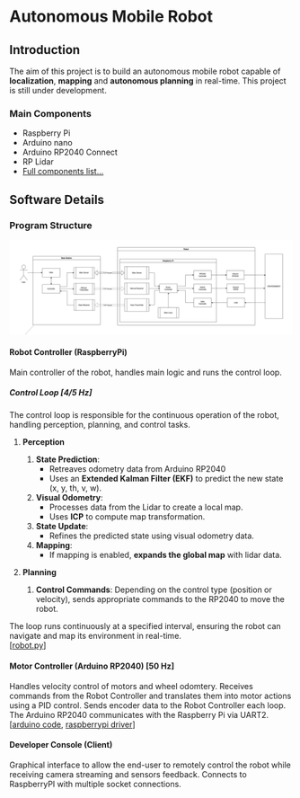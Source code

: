 # Autonomous Mobile Robot
<!-- [manual interface](./img/manual_interface.png) -->
## Introduction
The aim of this project is to build an autonomous mobile robot capable of **localization**, **mapping** and **autonomous planning** in real-time.
This project is still under development.

### Main Components
- Raspberry Pi 
- Arduino nano
- Arduino RP2040 Connect
- RP Lidar
- [Full components list...](docs/compnents_list.md)

## Software Details
### Program Structure
![program structure](./img/main_structure.png)


#### Robot Controller  (RaspberryPi)
Main controller of the robot, handles main logic and runs the control loop.  

##### Control Loop [4/5 Hz]
The control loop is responsible for the continuous operation of the robot, handling perception, planning, and control tasks.

1. **Perception**
    1. **State Prediction**:
        - Retreaves odometry data from Arduino RP2040
        - Uses an **Extended Kalman Filter (EKF)** to predict the new state (x, y, th, v, w).
    2. **Visual Odometry**:
        - Processes data from the Lidar to create a local map.
        - Uses **ICP** to compute map transformation.
    3. **State Update**:
        - Refines the predicted state using visual odometry data.
    4. **Mapping**:
         - If mapping is enabled, **expands the global map** with lidar data.

2. **Planning**
    1. **Control Commands**: Depending on the control type (position or velocity), sends appropriate commands to the RP2040 to move the robot.

The loop runs continuously at a specified interval, ensuring the robot can navigate and map its environment in real-time.  
[[robot.py](src/raspberry_pi/robot/robot.py)]

#### Motor Controller (Arduino RP2040) [50 Hz]
Handles velocity control of motors and wheel odomtery.
Receives commands from the Robot Controller and translates them into motor actions using a PID control.
Sends encoder data to the Robot Controller each loop.
The Arduino RP2040 communicates with the Raspberry Pi via UART2.
[[arduino code](src/arduino_rp2040/main.ino),  [raspberrypi driver](src/raspberrypi/rp2040.py)]


<!-- #### Motor Controller (Arduino Nano)

[[arduino code](src/nano/main.ino),  [raspberrypi driver](src/raspberrypi/nano.py)]
```
NANO LOOP (50Hz):
- read from serial
- set motor powers
``` -->
#### Developer Console (Client)
Graphical interface to allow the end-user to remotely control the robot while receiving camera streaming and sensors feedback.
Connects to RaspberryPI with multiple socket connections.


<!--
### Interfaces & Connections

#### Sockets (DevConsole <-> RaspberryPI):
- main: TCP (req/res)
- manual: UDP (bidirect)
- camera: UDP (monodirect)
```
MAIN
console (request) ->  raspberrypi (response)
"P"          ->    "P <battery_v>"             // Ping
"M <0/1>"    ->    "OK <manual_port>"          // Manual Start/Stop
"C <0/1>"    ->    "OK <camera_port>"          // Camera Start/Stop
"E"          ->    "OK"                        // Close Connection

MANUAL
console: "<boost> <x> <y>"                   // commands (boost, x, y ∈ [-1,0,1])
raspberrypi: "D <fl> <fr> <rl> <rr>",        // obstacle distance (cm, cm, cm, cm)
             "E <vx> <vt> <x> <y> <theta>",  // encoders odometry (cm/s, deg/s, cm, cm, deg)
``` ->
<- 
#### Serial:
- arduino nano: UART0
- arduino rp2040: UART2 -->






